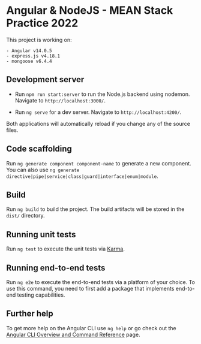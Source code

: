 # Angular & NodeJS - MEAN Stack Practice 2022

This project is working on:
```
- Angular v14.0.5
- express.js v4.18.1
- mongoose v6.4.4
```

## Development server

- Run `npm run start:server` to run the Node.js backend using nodemon. Navigate to `http://localhost:3000/`.

- Run `ng serve` for a dev server. Navigate to `http://localhost:4200/`.

Both applications will automatically reload if you change any of the source files.

## Code scaffolding

Run `ng generate component component-name` to generate a new component. You can also use `ng generate directive|pipe|service|class|guard|interface|enum|module`.

## Build

Run `ng build` to build the project. The build artifacts will be stored in the `dist/` directory.

## Running unit tests

Run `ng test` to execute the unit tests via [Karma](https://karma-runner.github.io).

## Running end-to-end tests

Run `ng e2e` to execute the end-to-end tests via a platform of your choice. To use this command, you need to first add a package that implements end-to-end testing capabilities.

## Further help

To get more help on the Angular CLI use `ng help` or go check out the [Angular CLI Overview and Command Reference](https://angular.io/cli) page.
